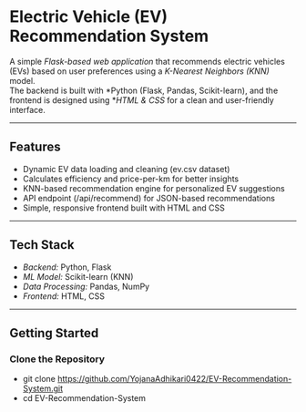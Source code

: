#  Electric Vehicle (EV) Recommendation System

A simple *Flask-based web application* that recommends electric vehicles (EVs) based on user preferences using a *K-Nearest Neighbors (KNN)* model.  
The backend is built with *Python (Flask, Pandas, Scikit-learn), and the frontend is designed using **HTML & CSS* for a clean and user-friendly interface.

---

## Features
-  Dynamic EV data loading and cleaning (ev.csv dataset)
-  Calculates efficiency and price-per-km for better insights
-  KNN-based recommendation engine for personalized EV suggestions
-  API endpoint (/api/recommend) for JSON-based recommendations
-  Simple, responsive frontend built with HTML and CSS

---

## Tech Stack
- *Backend:* Python, Flask
- *ML Model:* Scikit-learn (KNN)
- *Data Processing:* Pandas, NumPy
- *Frontend:* HTML, CSS

---

##  Getting Started

###  Clone the Repository

- git clone https://github.com/YojanaAdhikari0422/EV-Recommendation-System.git
- cd EV-Recommendation-System

